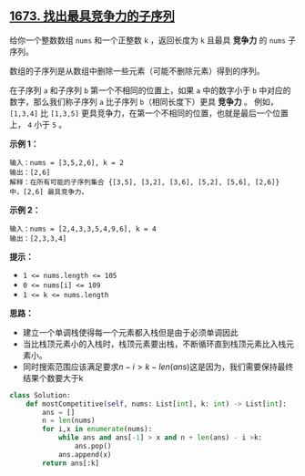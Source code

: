 ## [1673. 找出最具竞争力的子序列](https://leetcode.cn/problems/find-the-most-competitive-subsequence/)

给你一个整数数组 `nums` 和一个正整数 `k` ，返回长度为 `k` 且最具 **竞争力** 的 `nums` 子序列。

数组的子序列是从数组中删除一些元素（可能不删除元素）得到的序列。

在子序列 `a` 和子序列 `b` 第一个不相同的位置上，如果 `a` 中的数字小于 `b` 中对应的数字，那么我们称子序列 `a` 比子序列 `b`（相同长度下）更具 **竞争力** 。 例如，`[1,3,4]` 比 `[1,3,5]` 更具竞争力，在第一个不相同的位置，也就是最后一个位置上， `4` 小于 `5` 。

 

**示例 1：**

```
输入：nums = [3,5,2,6], k = 2
输出：[2,6]
解释：在所有可能的子序列集合 {[3,5], [3,2], [3,6], [5,2], [5,6], [2,6]} 中，[2,6] 最具竞争力。
```

**示例 2：**

```
输入：nums = [2,4,3,3,5,4,9,6], k = 4
输出：[2,3,3,4]
```

 

**提示：**

- `1 <= nums.length <= 105`
- `0 <= nums[i] <= 109`
- `1 <= k <= nums.length`

**思路：**
-  建立一个单调栈使得每一个元素都入栈但是由于必须单调因此
-  当比栈顶元素小的入栈时，栈顶元素要出栈，不断循环直到栈顶元素比入栈元素小。
-  同时搜索范围应该满足要求$n - i>k-len(ans)$这是因为，我们需要保持最终结果个数要大于k
```python
class Solution:
    def mostCompetitive(self, nums: List[int], k: int) -> List[int]:
        ans = [] 
        n = len(nums)
        for i,x in enumerate(nums):
            while ans and ans[-1] > x and n + len(ans) - i >k:
                ans.pop() 
            ans.append(x)  
        return ans[:k]
```

